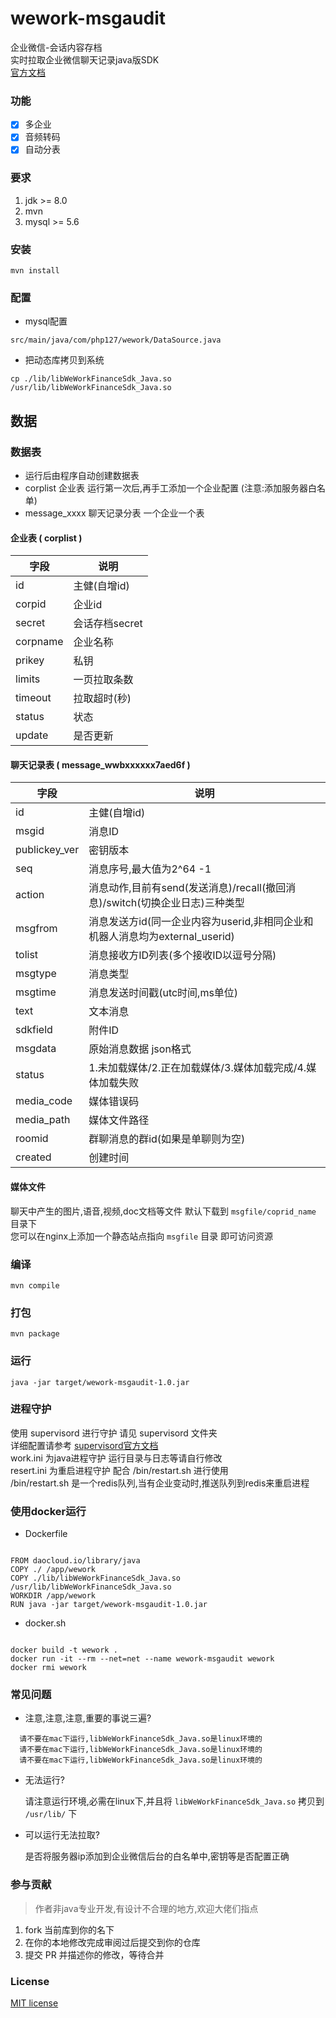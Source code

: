 # wework-msgaudit

企业微信-会话内容存档     
实时拉取企业微信聊天记录java版SDK  
[官方文档](https://open.work.weixin.qq.com/api/doc/90000/90135/91774)

### 功能

- [x] 多企业
- [x] 音频转码
- [x] 自动分表

### 要求

1. jdk >= 8.0
2. mvn
3. mysql >= 5.6

### 安装

```shell script
mvn install
```

### 配置

- mysql配置

```shell script
src/main/java/com/php127/wework/DataSource.java
```

- 把动态库拷贝到系统

```shell script
cp ./lib/libWeWorkFinanceSdk_Java.so /usr/lib/libWeWorkFinanceSdk_Java.so
```

## 数据

### 数据表

- 运行后由程序自动创建数据表
- corplist 企业表 运行第一次后,再手工添加一个企业配置 (注意:添加服务器白名单)  
- message_xxxx 聊天记录分表 一个企业一个表

#### 企业表 ( corplist )

|字段|说明|
|---|---|
|id|主健(自增id)|
|corpid|企业id|
|secret|会话存档secret|
|corpname|企业名称|
|prikey|私钥|
|limits|一页拉取条数|
|timeout|拉取超时(秒)|
|status|状态|
|update|是否更新|


#### 聊天记录表 ( message_wwbxxxxxx7aed6f )

|字段|说明|
|---|---|
|id|主健(自增id)|
|msgid | 消息ID|
|publickey_ver | 密钥版本|
|seq | 消息序号,最大值为2^64 -1|
|action |消息动作,目前有send(发送消息)/recall(撤回消息)/switch(切换企业日志)三种类型|
|msgfrom |消息发送方id(同一企业内容为userid,非相同企业和机器人消息均为external_userid)|
|tolist |消息接收方ID列表(多个接收ID以逗号分隔)|
|msgtype |消息类型|
|msgtime |消息发送时间戳(utc时间,ms单位)|
|text |文本消息|
|sdkfield |附件ID|
|msgdata |原始消息数据 json格式|
|status |1.未加载媒体/2.正在加载媒体/3.媒体加载完成/4.媒体加载失败|
|media_code |媒体错误码|
|media_path |媒体文件路径|
|roomid |群聊消息的群id(如果是单聊则为空)|
|created |创建时间|

#### 媒体文件

聊天中产生的图片,语音,视频,doc文档等文件 默认下载到 `msgfile/coprid_name` 目录下   
您可以在nginx上添加一个静态站点指向 `msgfile` 目录 即可访问资源

### 编译

```shell script
mvn compile
```

### 打包

```shell script
mvn package
```

### 运行

```shell script
java -jar target/wework-msgaudit-1.0.jar
```

### 进程守护

使用 supervisord 进行守护 请见 supervisord 文件夹  
详细配置请参考 [supervisord官方文档](http://supervisord.org/)   
work.ini 为java进程守护 运行目录与日志等请自行修改    
resert.ini 为重启进程守护 配合 /bin/restart.sh 进行使用      
/bin/restart.sh 是一个redis队列,当有企业变动时,推送队列到redis来重启进程  

### 使用docker运行

- Dockerfile
```shell script

FROM daocloud.io/library/java
COPY ./ /app/wework
COPY ./lib/libWeWorkFinanceSdk_Java.so /usr/lib/libWeWorkFinanceSdk_Java.so
WORKDIR /app/wework
RUN java -jar target/wework-msgaudit-1.0.jar

```

- docker.sh

```shell script

docker build -t wework .
docker run -it --rm --net=net --name wework-msgaudit wework
docker rmi wework

```
###  常见问题
- 注意,注意,注意,重要的事说三遍?

```text
  请不要在mac下运行,libWeWorkFinanceSdk_Java.so是linux环境的   
  请不要在mac下运行,libWeWorkFinanceSdk_Java.so是linux环境的   
  请不要在mac下运行,libWeWorkFinanceSdk_Java.so是linux环境的   
```

- 无法运行?

    请注意运行环境,必需在linux下,并且将 `libWeWorkFinanceSdk_Java.so` 拷贝到 `/usr/lib/` 下

- 可以运行无法拉取?

    是否将服务器ip添加到企业微信后台的白名单中,密钥等是否配置正确


###  参与贡献

> 作者非java专业开发,有设计不合理的地方,欢迎大佬们指点

1. fork 当前库到你的名下
2. 在你的本地修改完成审阅过后提交到你的仓库
3. 提交 PR 并描述你的修改，等待合并

###  License

[MIT license](https://opensource.org/licenses/MIT)

